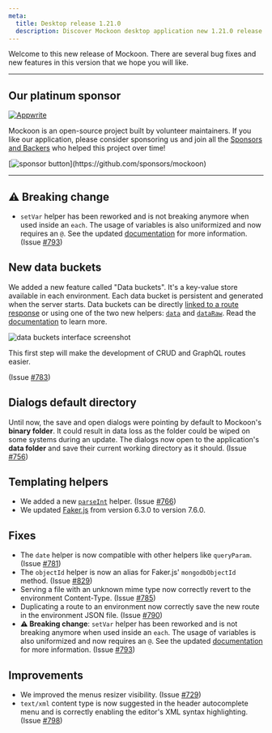 ```yaml
---
meta:
  title: Desktop release 1.21.0
  description: Discover Mockoon desktop application new 1.21.0 release with persisting data buckets, UI improvements and many bug fixes
---
```


Welcome to this new release of Mockoon. There are several bug fixes and new features in this version that we hope you will like.

---

## Our platinum sponsor

[![Appwrite](https://mockoon.com/images/sponsors/appwrite-300.png)](https://appwrite.io/)

Mockoon is an open-source project built by volunteer maintainers. If you like our application, please consider sponsoring us and join all the [Sponsors and Backers](https://github.com/mockoon/mockoon/blob/main/backers.md) who helped this project over time!

[![sponsor button](https://mockoon.com/images/sponsor-btn-250.png?)](https://github.com/sponsors/mockoon)

---

## ⚠️ Breaking change

- `setVar` helper has been reworked and is not breaking anymore when used inside an `each`. The usage of variables is also uniformized and now requires an `@`. See the updated [documentation](https://mockoon.com/docs/latest/templating/mockoon-helpers/#setvar) for more information. (Issue [#793](https://github.com/mockoon/mockoon/issues/793))

## New data buckets

We added a new feature called "Data buckets". It's a key-value store available in each environment. Each data bucket is persistent and generated when the server starts. Data buckets can be directly [linked to a route response](https://mockoon.com/docs/latest/data-buckets/using-data-buckets/#referencing-in-a-route-response) or using one of the two new helpers: [`data`](https://mockoon.com/docs/latest/templating/mockoon-helpers/#data) and [`dataRaw`](https://mockoon.com/docs/latest/templating/mockoon-helpers/#dataraw).
Read the [documentation](https://mockoon.com/docs/latest/data-buckets/overview/) to learn more.

![data buckets interface screenshot](/images/releases/desktop/1.21.0/data-buckets.png)

This first step will make the development of CRUD and GraphQL routes easier.

(Issue [#783](https://github.com/mockoon/mockoon/issues/783))

## Dialogs default directory

Until now, the save and open dialogs were pointing by default to Mockoon's **binary folder**. It could result in data loss as the folder could be wiped on some systems during an update. The dialogs now open to the application's **data folder** and save their current working directory as it should. (Issue [#756](https://github.com/mockoon/mockoon/issues/756))

## Templating helpers

- We added a new [`parseInt`](https://mockoon.com/docs/latest/templating/mockoon-helpers/#parseint) helper. (Issue [#766](https://github.com/mockoon/mockoon/issues/766))
- We updated [Faker.js](https://fakerjs.dev/) from version 6.3.0 to version 7.6.0.

## Fixes

- The `date` helper is now compatible with other helpers like `queryParam`. (Issue [#781](https://github.com/mockoon/mockoon/issues/781))
- The `objectId` helper is now an alias for Faker.js' `mongodbObjectId` method. (Issue [#829](https://github.com/mockoon/mockoon/issues/829))
- Serving a file with an unknown mime type now correctly revert to the environment Content-Type. (Issue [#785](https://github.com/mockoon/mockoon/issues/785))
- Duplicating a route to an environment now correctly save the new route in the environment JSON file. (Issue [#790](https://github.com/mockoon/mockoon/issues/790))
- **⚠️ Breaking change**: `setVar` helper has been reworked and is not breaking anymore when used inside an `each`. The usage of variables is also uniformized and now requires an `@`. See the updated [documentation](https://mockoon.com/docs/latest/templating/mockoon-helpers/#setvar) for more information. (Issue [#793](https://github.com/mockoon/mockoon/issues/793))

## Improvements

- We improved the menus resizer visibility. (Issue [#729](https://github.com/mockoon/mockoon/issues/729))
- `text/xml` content type is now suggested in the header autocomplete menu and is correctly enabling the editor's XML syntax highlighting. (Issue [#798](https://github.com/mockoon/mockoon/issues/798))
